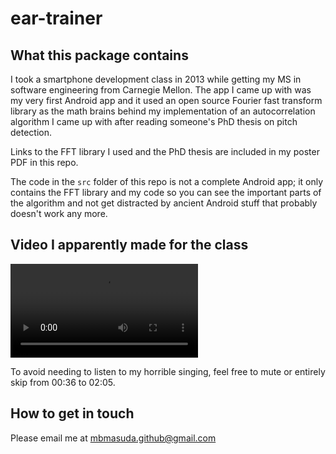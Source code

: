 # ear-trainer


## What this package contains

I took a smartphone development class in 2013 while getting my MS in software
engineering from Carnegie Mellon. The app I came up with was my very first
Android app and it used an open source Fourier fast transform library as the
math brains behind my implementation of an autocorrelation algorithm I came
up with after reading someone's PhD thesis on pitch detection.

Links to the FFT library I used and the PhD thesis are included in my poster PDF
in this repo.

The code in the `src` folder of this repo is not a complete Android app; it
only contains the FFT library and my code so you can see the important parts
of the algorithm and not get distracted by ancient Android stuff that probably
doesn't work any more.


## Video I apparently made for the class

![Ear Trainer demo video](./EarTrainer.mp4)

To avoid needing to listen to my horrible singing, feel free to mute or entirely
skip from 00:36 to 02:05.


## How to get in touch

Please email me at <mbmasuda.github@gmail.com>
